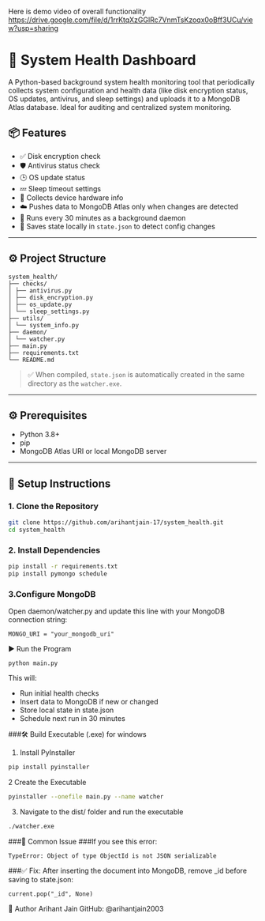 
Here is demo video of overall functionality <br>
https://drive.google.com/file/d/1rrKtqXzGGlRc7VnmTsKzoqx0oBff3UCu/view?usp=sharing

# 🧠 System Health Dashboard

A Python-based background system health monitoring tool that periodically collects system configuration and health data (like disk encryption status, OS updates, antivirus, and sleep settings) and uploads it to a MongoDB Atlas database. Ideal for auditing and centralized system monitoring.

## 📦 Features

- ✅ Disk encryption check
- 🛡️ Antivirus status check
- 🕒 OS update status
- 💤 Sleep timeout settings
- 🧠 Collects device hardware info
- ☁️ Pushes data to MongoDB Atlas only when changes are detected
- 🔁 Runs every 30 minutes as a background daemon
- 📄 Saves state locally in `state.json` to detect config changes

---

## ⚙️ Project Structure
```
system_health/
├── checks/
│ ├── antivirus.py
│ ├── disk_encryption.py
│ ├── os_update.py
│ └── sleep_settings.py
├── utils/
│ └── system_info.py
├── daemon/
│ └── watcher.py
├── main.py
├── requirements.txt
└── README.md
```

> ✅ When compiled, `state.json` is automatically created in the same directory as the `watcher.exe`.

---

## ⚙️ Prerequisites

- Python 3.8+
- pip
- MongoDB Atlas URI or local MongoDB server

---

## 🚀 Setup Instructions

### 1. Clone the Repository

```bash
git clone https://github.com/arihantjain-17/system_health.git
cd system_health
```

### 2. Install Dependencies
```bash
pip install -r requirements.txt
pip install pymongo schedule
```
### 3.Configure MongoDB
Open daemon/watcher.py and update this line with your MongoDB connection string:
```
MONGO_URI = "your_mongodb_uri"
```

▶️ Run the Program
```
python main.py
```
This will:
 - Run initial health checks
- Insert data to MongoDB if new or changed
- Store local state in state.json
- Schedule next run in 30 minutes

###🛠️ Build Executable (.exe) for windows

1. Install PyInstaller
```bash
pip install pyinstaller
```
2 Create the Executable
```bash
pyinstaller --onefile main.py --name watcher
```
3.  Navigate to the dist/ folder and run the executable
```bash
./watcher.exe
```
###🐞 Common Issue
###If you see this error:
```
TypeError: Object of type ObjectId is not JSON serializable
```
###✅ Fix: After inserting the document into MongoDB, remove _id before saving to state.json:
```
current.pop("_id", None)
```
👤 Author
Arihant Jain
GitHub: @arihantjain2003
